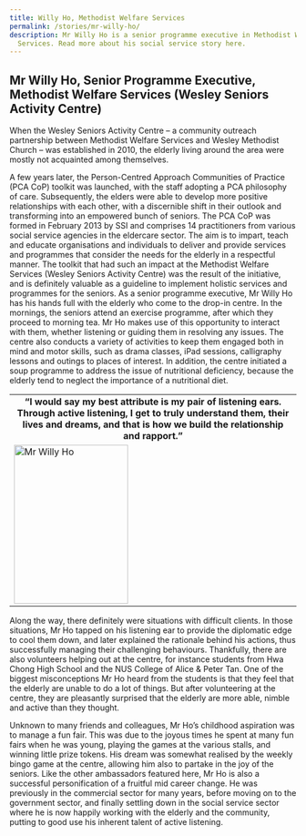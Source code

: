 ```yaml
---
title: Willy Ho, Methodist Welfare Services
permalink: /stories/mr-willy-ho/
description: Mr Willy Ho is a senior programme executive in Methodist Welfare
  Services. Read more about his social service story here.
---
```



## Mr Willy Ho, Senior Programme Executive, Methodist Welfare Services (Wesley Seniors Activity Centre)

When the Wesley Seniors Activity Centre – a community outreach partnership between Methodist Welfare Services and Wesley Methodist Church – was established in 2010, the elderly living around the area were mostly not acquainted among themselves.

A few years later, the Person-Centred Approach Communities of Practice (PCA CoP) toolkit was launched, with the staff adopting a PCA philosophy of care. Subsequently, the elders were able to develop more positive relationships with each other, with a discernible shift in their outlook and transforming into an empowered bunch of seniors. The PCA CoP was formed in February 2013 by SSI and comprises 14 practitioners from various social service agencies in the eldercare sector. The aim is to impart, teach and educate organisations and individuals to deliver and provide services and programmes that consider the needs for the elderly in a respectful manner. The toolkit that had such an impact at the Methodist Welfare Services (Wesley Seniors Activity Centre) was the result of the initiative, and is definitely valuable as a guideline to implement holistic services and programmes for the seniors. As a senior programme executive, Mr Willy Ho has his hands full with the elderly who come to the drop-in centre. In the mornings, the seniors attend an exercise programme, after which they proceed to morning tea. Mr Ho makes use of this opportunity to interact with them, whether listening or guiding them in resolving any issues. The centre also conducts a variety of activities to keep them engaged both in mind and motor skills, such as drama classes, iPad sessions, calligraphy lessons and outings to places of interest. In addition, the centre initiated a soup programme to address the issue of nutritional deficiency, because the elderly tend to neglect the importance of a nutritional diet.

<table>
	<tbody>
		<tr>
      <td style="text-align: center;"><strong style="text-align: center;">“I would say my best attribute is my pair of listening ears. Through active listening, I get to truly understand them, their lives and dreams, and that is how we build the relationship and rapport.”</strong></td>
		</tr>
		<tr>
			<td><img alt="Mr Willy Ho" src="/images/stories/pages/mr-willy-ho.jpg" style="width: 200px; height: 279px;" /></td>
		</tr>
	</tbody>
</table>

Along the way, there definitely were situations with difficult clients. In those situations, Mr Ho tapped on his listening ear to provide the diplomatic edge to cool them down, and later explained the rationale behind his actions, thus successfully managing their challenging behaviours. Thankfully, there are also volunteers helping out at the centre, for instance students from Hwa Chong High School and the NUS College of Alice & Peter Tan. One of the biggest misconceptions Mr Ho heard from the students is that they feel that the elderly are unable to do a lot of things. But after volunteering at the centre, they are pleasantly surprised that the elderly are more able, nimble and active than they thought. 

Unknown to many friends and colleagues, Mr Ho’s childhood aspiration was to manage a fun fair. This was due to the joyous times he spent at many fun fairs when he was young, playing the games at the various stalls, and winning little prize tokens. His dream was somewhat realised by the weekly bingo game at the centre, allowing him also to partake in the joy of the seniors. Like the other ambassadors featured here, Mr Ho is also a successful personification of a fruitful mid career change. He was previously in the commercial sector for many years, before moving on to the government sector, and finally settling down in the social service sector where he is now happily working with the elderly and the community, putting to good use his inherent talent of active listening. 
